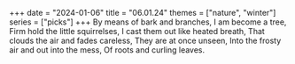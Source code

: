 +++
date = "2024-01-06"
title = "06.01.24"
themes = ["nature", "winter"]
series = ["picks"]
+++
By means of bark and branches,
I am become a tree,
Firm hold the little squirrelses,
I cast them out like heated breath,
That clouds the air and fades careless,
They are at once unseen,
Into the frosty air and out into the mess,
Of roots and curling leaves.
